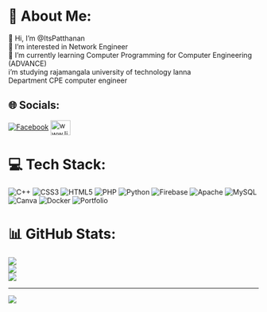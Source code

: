 # 💫 About Me:
👋 Hi, I’m @ItsPatthanan<br>👀 I’m interested in Network Engineer <br>🌱 I’m currently learning Computer Programming for Computer Engineering (ADVANCE)<br>i’m studying rajamangala university of technology lanna <br>Department CPE computer engineer 


## 🌐 Socials:
[![Facebook](https://img.shields.io/badge/Facebook-%231877F2.svg?logo=Facebook&logoColor=white)](https://facebook.com/C2T.Nut)
<a href="https://linkedin.com/in/www.linkedin.com/in/ci2p-nut" target="blank"><img align="center" src="https://raw.githubusercontent.com/rahuldkjain/github-profile-readme-generator/master/src/images/icons/Social/linked-in-alt.svg" alt="www.linkedin.com/in/ci2p-nut" height="30" width="40" /></a>



# 💻 Tech Stack:
![C++](https://img.shields.io/badge/c++-%2300599C.svg?style=for-the-badge&logo=c%2B%2B&logoColor=white) ![CSS3](https://img.shields.io/badge/css3-%231572B6.svg?style=for-the-badge&logo=css3&logoColor=white) ![HTML5](https://img.shields.io/badge/html5-%23E34F26.svg?style=for-the-badge&logo=html5&logoColor=white) ![PHP](https://img.shields.io/badge/php-%23777BB4.svg?style=for-the-badge&logo=php&logoColor=white) ![Python](https://img.shields.io/badge/python-3670A0?style=for-the-badge&logo=python&logoColor=ffdd54) ![Firebase](https://img.shields.io/badge/firebase-%23039BE5.svg?style=for-the-badge&logo=firebase) ![Apache](https://img.shields.io/badge/apache-%23D42029.svg?style=for-the-badge&logo=apache&logoColor=white) ![MySQL](https://img.shields.io/badge/mysql-%2300f.svg?style=for-the-badge&logo=mysql&logoColor=white) ![Canva](https://img.shields.io/badge/Canva-%2300C4CC.svg?style=for-the-badge&logo=Canva&logoColor=white) ![Docker](https://img.shields.io/badge/docker-%230db7ed.svg?style=for-the-badge&logo=docker&logoColor=white) ![Portfolio](https://img.shields.io/badge/Portfolio-%23000000.svg?style=for-the-badge&logo=firefox&logoColor=#FF7139)
# 📊 GitHub Stats:
![](https://github-readme-stats.vercel.app/api?username=ItsPatthanan&theme=blueberry&hide_border=ture&include_all_commits=true&count_private=false)<br/>
![](https://github-readme-streak-stats.herokuapp.com/?user=ItsPatthanan&theme=blueberry&hide_border=ture)<br/>
![](https://github-readme-stats.vercel.app/api/top-langs/?username=ItsPatthanan&theme=blueberry&hide_border=ture&include_all_commits=true&count_private=false&layout=compact)

---
[![](https://visitcount.itsvg.in/api?id=ItsPatthanan&icon=0&color=0)](https://visitcount.itsvg.in)



